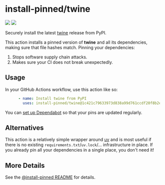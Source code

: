 
# install-pinned/twine
<!-- !!!!!!!!!!!!!!!!!!!!!!!!!!!!!!!!!!!!!!!!!!!!!!!!!!! -->
<!-- ⚠️auto-generated from init.py, do not edit manually ⚠️-->
<!-- !!!!!!!!!!!!!!!!!!!!!!!!!!!!!!!!!!!!!!!!!!!!!!!!!!! -->

![](https://shields.io/badge/python-%3E=3.8-blue)
![](https://shields.io/badge/runner%20os-Windows%20%7C%20Linux%20%7C%20macOS-blue)

Securely install the latest [twine](https://pypi.org/project/twine/) release from PyPI.

This action installs a pinned version of **twine** and all its dependencies,         making sure that file hashes match. Pinning your dependencies:

 1. Stops software supply chain attacks.
 2. Makes sure your CI does not break unexpectedly.

## Usage

In your GitHub Actions workflow, use this action like so:

```yaml
      - name: Install twine from PyPI
        uses: install-pinned/twine@1c421c79633973d838a99d761ccdf20f8b2e1c46  # 6.1.0
```

You can [set up Dependabot](https://docs.github.com/en/code-security/dependabot/working-with-dependabot/keeping-your-actions-up-to-date-with-dependabot#example-dependabotyml-file-for-github-actions)
so that your pins are updated regularly.

## Alternatives

This action is a relatively simple wrapper around [uv](https://docs.astral.sh/uv/)         and is most useful if there is no existing `requirements.txt`/`uv.lock`/... infrastructure in place.         If you already pin all your dependencies in a single place, you don't need it!

## More Details

See the [@install-pinned README](https://github.com/install-pinned) for details.
